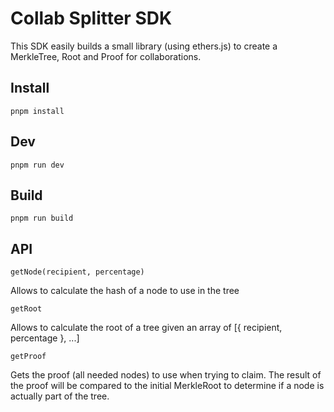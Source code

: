 
# Collab Splitter SDK

This SDK easily builds a small library (using ethers.js) to create a MerkleTree, Root and Proof for collaborations.

## Install

`pnpm install`

##  Dev

`pnpm run dev`

##  Build

`pnpm run build`

## API

`getNode(recipient, percentage)`

Allows to calculate the hash of a node to use in the tree

`getRoot`

Allows to calculate the root of a tree given an array of [{ recipient, percentage }, ...]

`getProof`

Gets the proof (all needed nodes) to use when trying to claim.
The result of the proof will be compared to the initial MerkleRoot to determine if a node is actually part of the tree.
